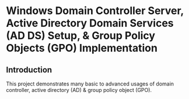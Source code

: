 <h1>Windows Domain Controller Server, Active Directory Domain Services (AD DS) Setup, & Group Policy Objects (GPO) Implementation</h1>
<h2>Introduction</h2>
This project demonstrates many basic to advanced usages of domain controller, active directory (AD) & group policy object (GPO).</br>

